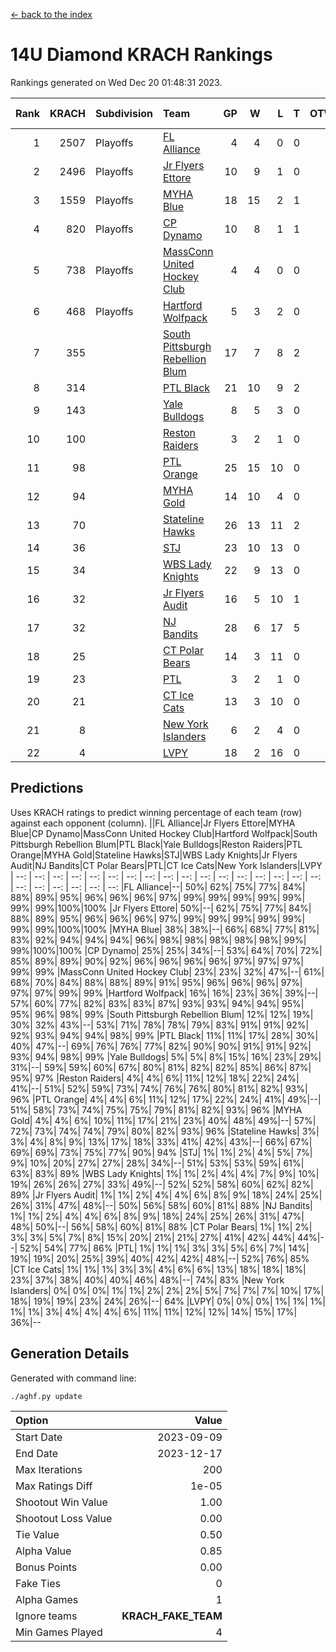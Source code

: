 [<- back to the index](readme.md)
# 14U Diamond KRACH Rankings
Rankings generated on Wed Dec 20 01:48:31 2023.

Rank|KRACH|Subdivision|Team|GP|W|L|T|OTW|OTL|SoS|Exp Wins|Win Diff
---:|---:|:---|:---|---:|---:|---:|---:|---:|---:|---:|---:|---:
1|2507|Playoffs|[FL Alliance](https://gamesheetstats.com/seasons/3663/teams/156905/schedule)|4|4|0|0|0|0|83|4.8|-0.0
2|2496|Playoffs|[Jr Flyers Ettore](https://gamesheetstats.com/seasons/3663/teams/140817/schedule)|10|9|1|0|0|1|337|9.8|-0.0
3|1559|Playoffs|[MYHA Blue](https://gamesheetstats.com/seasons/3663/teams/140816/schedule)|18|15|2|1|2|0|342|16.3|-0.0
4|820|Playoffs|[CP Dynamo](https://gamesheetstats.com/seasons/3663/teams/140823/schedule)|10|8|1|1|0|0|236|9.4|0.0
5|738|Playoffs|[MassConn United Hockey Club](https://gamesheetstats.com/seasons/3663/teams/140810/schedule)|4|4|0|0|0|0|23|4.9|0.0
6|468|Playoffs|[Hartford Wolfpack](https://gamesheetstats.com/seasons/3663/teams/140814/schedule)|5|3|2|0|0|1|436|3.8|-0.0
7|355||[South Pittsburgh Rebellion Blum](https://gamesheetstats.com/seasons/3663/teams/140812/schedule)|17|7|8|2|0|0|895|8.9|0.0
8|314||[PTL Black](https://gamesheetstats.com/seasons/3663/teams/140815/schedule)|21|10|9|2|0|0|798|11.8|-0.0
9|143||[Yale Bulldogs](https://gamesheetstats.com/seasons/3663/teams/156906/schedule)|8|5|3|0|1|0|115|5.9|0.0
10|100||[Reston Raiders](https://gamesheetstats.com/seasons/3663/teams/140829/schedule)|3|2|1|0|0|0|100|2.9|0.0
11|98||[PTL Orange](https://gamesheetstats.com/seasons/3663/teams/140821/schedule)|25|15|10|0|1|1|177|15.9|0.0
12|94||[MYHA Gold](https://gamesheetstats.com/seasons/3663/teams/140824/schedule)|14|10|4|0|0|1|45|10.9|0.0
13|70||[Stateline Hawks](https://gamesheetstats.com/seasons/3663/teams/140813/schedule)|26|13|11|2|1|1|232|14.9|0.0
14|36||[STJ](https://gamesheetstats.com/seasons/3663/teams/140822/schedule)|23|10|13|0|1|0|165|10.9|0.0
15|34||[WBS Lady Knights](https://gamesheetstats.com/seasons/3663/teams/140825/schedule)|22|9|13|0|0|0|285|9.9|0.0
16|32||[Jr Flyers Audit](https://gamesheetstats.com/seasons/3663/teams/140819/schedule)|16|5|10|1|0|0|149|6.4|0.0
17|32||[NJ Bandits](https://gamesheetstats.com/seasons/3663/teams/140811/schedule)|28|6|17|5|0|0|433|9.4|0.0
18|25||[CT Polar Bears](https://gamesheetstats.com/seasons/3663/teams/140818/schedule)|14|3|11|0|0|0|470|3.9|0.0
19|23||[PTL](https://gamesheetstats.com/seasons/3663/teams/140827/schedule)|3|2|1|0|0|0|13|2.9|0.0
20|21||[CT Ice Cats](https://gamesheetstats.com/seasons/3663/teams/140826/schedule)|13|3|10|0|0|1|274|3.9|0.0
21|8||[New York Islanders](https://gamesheetstats.com/seasons/3663/teams/140832/schedule)|6|2|4|0|0|0|26|2.9|0.0
22|4||[LVPY](https://gamesheetstats.com/seasons/3663/teams/140820/schedule)|18|2|16|0|0|0|45|2.9|0.0

## Predictions
Uses KRACH ratings to predict winning percentage of each team (row) against each opponent (column).
||FL Alliance|Jr Flyers Ettore|MYHA Blue|CP Dynamo|MassConn United Hockey Club|Hartford Wolfpack|South Pittsburgh Rebellion Blum|PTL Black|Yale Bulldogs|Reston Raiders|PTL Orange|MYHA Gold|Stateline Hawks|STJ|WBS Lady Knights|Jr Flyers Audit|NJ Bandits|CT Polar Bears|PTL|CT Ice Cats|New York Islanders|LVPY
| --: | --: | --: | --: | --: | --: | --: | --: | --: | --: | --: | --: | --: | --: | --: | --: | --: | --: | --: | --: | --: | --: | --: 
|FL Alliance|--| 50%| 62%| 75%| 77%| 84%| 88%| 89%| 95%| 96%| 96%| 96%| 97%| 99%| 99%| 99%| 99%| 99%| 99%| 99%|100%|100%
|Jr Flyers Ettore| 50%|--| 62%| 75%| 77%| 84%| 88%| 89%| 95%| 96%| 96%| 96%| 97%| 99%| 99%| 99%| 99%| 99%| 99%| 99%|100%|100%
|MYHA Blue| 38%| 38%|--| 66%| 68%| 77%| 81%| 83%| 92%| 94%| 94%| 94%| 96%| 98%| 98%| 98%| 98%| 98%| 99%| 99%|100%|100%
|CP Dynamo| 25%| 25%| 34%|--| 53%| 64%| 70%| 72%| 85%| 89%| 89%| 90%| 92%| 96%| 96%| 96%| 96%| 97%| 97%| 97%| 99%| 99%
|MassConn United Hockey Club| 23%| 23%| 32%| 47%|--| 61%| 68%| 70%| 84%| 88%| 88%| 89%| 91%| 95%| 96%| 96%| 96%| 97%| 97%| 97%| 99%| 99%
|Hartford Wolfpack| 16%| 16%| 23%| 36%| 39%|--| 57%| 60%| 77%| 82%| 83%| 83%| 87%| 93%| 93%| 94%| 94%| 95%| 95%| 96%| 98%| 99%
|South Pittsburgh Rebellion Blum| 12%| 12%| 19%| 30%| 32%| 43%|--| 53%| 71%| 78%| 78%| 79%| 83%| 91%| 91%| 92%| 92%| 93%| 94%| 94%| 98%| 99%
|PTL Black| 11%| 11%| 17%| 28%| 30%| 40%| 47%|--| 69%| 76%| 76%| 77%| 82%| 90%| 90%| 91%| 91%| 92%| 93%| 94%| 98%| 99%
|Yale Bulldogs|  5%|  5%|  8%| 15%| 16%| 23%| 29%| 31%|--| 59%| 59%| 60%| 67%| 80%| 81%| 82%| 82%| 85%| 86%| 87%| 95%| 97%
|Reston Raiders|  4%|  4%|  6%| 11%| 12%| 18%| 22%| 24%| 41%|--| 51%| 52%| 59%| 73%| 74%| 76%| 76%| 80%| 81%| 82%| 93%| 96%
|PTL Orange|  4%|  4%|  6%| 11%| 12%| 17%| 22%| 24%| 41%| 49%|--| 51%| 58%| 73%| 74%| 75%| 75%| 79%| 81%| 82%| 93%| 96%
|MYHA Gold|  4%|  4%|  6%| 10%| 11%| 17%| 21%| 23%| 40%| 48%| 49%|--| 57%| 72%| 73%| 74%| 74%| 79%| 80%| 82%| 93%| 96%
|Stateline Hawks|  3%|  3%|  4%|  8%|  9%| 13%| 17%| 18%| 33%| 41%| 42%| 43%|--| 66%| 67%| 69%| 69%| 73%| 75%| 77%| 90%| 94%
|STJ|  1%|  1%|  2%|  4%|  5%|  7%|  9%| 10%| 20%| 27%| 27%| 28%| 34%|--| 51%| 53%| 53%| 59%| 61%| 63%| 83%| 89%
|WBS Lady Knights|  1%|  1%|  2%|  4%|  4%|  7%|  9%| 10%| 19%| 26%| 26%| 27%| 33%| 49%|--| 52%| 52%| 58%| 60%| 62%| 82%| 89%
|Jr Flyers Audit|  1%|  1%|  2%|  4%|  4%|  6%|  8%|  9%| 18%| 24%| 25%| 26%| 31%| 47%| 48%|--| 50%| 56%| 58%| 60%| 81%| 88%
|NJ Bandits|  1%|  1%|  2%|  4%|  4%|  6%|  8%|  9%| 18%| 24%| 25%| 26%| 31%| 47%| 48%| 50%|--| 56%| 58%| 60%| 81%| 88%
|CT Polar Bears|  1%|  1%|  2%|  3%|  3%|  5%|  7%|  8%| 15%| 20%| 21%| 21%| 27%| 41%| 42%| 44%| 44%|--| 52%| 54%| 77%| 86%
|PTL|  1%|  1%|  1%|  3%|  3%|  5%|  6%|  7%| 14%| 19%| 19%| 20%| 25%| 39%| 40%| 42%| 42%| 48%|--| 52%| 76%| 85%
|CT Ice Cats|  1%|  1%|  1%|  3%|  3%|  4%|  6%|  6%| 13%| 18%| 18%| 18%| 23%| 37%| 38%| 40%| 40%| 46%| 48%|--| 74%| 83%
|New York Islanders|  0%|  0%|  0%|  1%|  1%|  2%|  2%|  2%|  5%|  7%|  7%|  7%| 10%| 17%| 18%| 19%| 19%| 23%| 24%| 26%|--| 64%
|LVPY|  0%|  0%|  0%|  1%|  1%|  1%|  1%|  1%|  3%|  4%|  4%|  4%|  6%| 11%| 11%| 12%| 12%| 14%| 15%| 17%| 36%|--

## Generation Details

Generated with command line:
```
./aghf.py update
```

| Option | Value |
| :----- | ----: |
| Start Date | 2023-09-09 |
| End Date | 2023-12-17 |
| Max Iterations | 200 |
| Max Ratings Diff | 1e-05 |
| Shootout Win Value | 1.00 |
| Shootout Loss Value | 0.00 |
| Tie Value | 0.50 |
| Alpha Value | 0.85 |
| Bonus Points | 0.00 |
| Fake Ties | 0 |
| Alpha Games | 1 |
| Ignore teams | __KRACH_FAKE_TEAM__ |
| Min Games Played | 4 |

